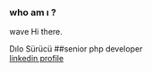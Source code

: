 
### who am ı ?
wave   Hi there.

Dılo Sürücü
##senior php developer<br>
[linkedin profile](https://www.linkedin.com/in/dilosurucu/)
<br>
<br>
<br>
<br>
